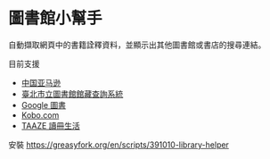 # 圖書館小幫手

自動擷取網頁中的書籍詮釋資料，並顯示出其他圖書館或書店的搜尋連結。

目前支援

- [中国亚马逊](https://www.amazon.cn/)
- [臺北市立圖書館館藏查詢系統](http://book.tpml.edu.tw/webpac/webpacIndex.jsp)
- [Google 圖書](https://books.google.com.tw/)
- [Kobo.com](https://www.kobo.com/tw/zh)
- [TAAZE 讀冊生活](https://www.taaze.tw/index.html)

安裝 https://greasyfork.org/en/scripts/391010-library-helper
